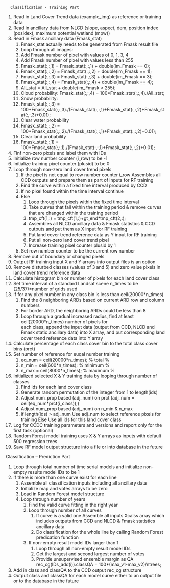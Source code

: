 
      Classification - Training Part

1. Read in Land Cover Trend data (example_img) as reference or training data
2. Read in ancillary data from NLCD (slope, aspect, dem, position index (posidex), maximum potential wetland (mpw))
3. Read in Fmask ancillary data (Fmask_stat)
   1. Fmask_stat actually needs to be generated from Fmask result file
   2. Loop through all images:
   3. Add Fmask number of pixel with values of 0, 1, 3, 4 
   4. Add Fmask number of pixel with values less than 255
   5. Fmask_stat(:,:,1) = Fmask_stat(:,:,1) + double(im_Fmask == 0);
   6. Fmask_stat(:,:,2) = Fmask_stat(:,:,2) + double(im_Fmask == 1);
   7. Fmask_stat(:,:,3) = Fmask_stat(:,:,3) + double(im_Fmask == 3);
   8. Fmask_stat(:,:,4) = Fmask_stat(:,:,4) + double(im_Fmask == 4);
   9. All_stat = All_stat + double(im_Fmask < 255);
   10. Cloud probability: Fmask_stat(:,:,4) = 100*Fmask_stat(:,:,4)./All_stat;
   11. Snow probability:
      12. Fmask_stat(:,:,3) = 100*Fmask_stat(:,:,3)./(Fmask_stat(:,:,1)+Fmask_stat(:,:,2)+Fmask_stat(:,:,3)+0.01);
   13. Clear water probability
      14. Fmask_stat(:,:,2) = 100*Fmask_stat(:,:,2)./(Fmask_stat(:,:,1)+Fmask_stat(:,:,2)+0.01);
   15. Clear land probability
      16. Fmask_stat(:,:,1) = 100*Fmask_stat(:,:,1)./(Fmask_stat(:,:,1)+Fmask_stat(:,:,2)+0.01);
4. Finf non-zero pixels and label them with IDs
5. Initialize row number counter (i_row) to be -1
6. Initialize training pixel counter (plusid) to be 0
7. Loop through non-zero land cover trend pixels
   1. If the pixel is not equal to row number counter i_row
       Assembles all CCD outputs and prepare them as part of inputs for RF training
   2. Find the curve within a fixed time interval produced by CCD
   3. If no pixel found within the time interval
      continue
   4. Else
      1. Loop through the pixels within the fixed time interval 
      2. Take curves that fall within the training period & remove curves that are changed within the training period
      3. tmp_cft(1,:) = tmp_cft(1,:)+gt_end*tmp_cft(2,:);
      4. Assembles all NLCD ancillary data & Fmask statistics & CCD outputs and put them as X input for RF training
      5. Put land cover trend reference data as Y input for RF training
      5. Put all non-zero land cover trend pixel 
      6. Increase training pixel counter plusid by 1
   5. Set row number counter to be the current row number
8. Remove out of boundary or changed pixels  
9. Output RF training input X and Y arrays into output files is an option
10. Remove disturbed classes (values of 3 and 5) and zero value pixels in land cover trend reference data
11. Calculate histogram bin or number of pixels for each land cover class
12. Set time interval of a standard Landsat scene n_times to be (25/37)*number of grids used
13. If for any pixel number in any class bin is less than ceil(20000*n_times)
       1. Find the 8 neighboring ARDs based on current ARD row and column numbers
       2.  For border ARD, the neighboring ARDs could be less than 8
       3.  Loop through a gradual increased radius, find at least ceil(20000*n_times) number of pixels for                  
             each class, append the input data (output from CCD, NLCD and Fmask static ancillary data) into
             X array, and put corresponding land cover trend reference data into Y array  
14. Calculate percentage of each class cover bin to the total class cover bins (prct)	
15. Set number of reference for euqal number training
    1. eq_num = ceil(20000*n_times); % total %
    2. n_min = ceil(600*n_times); % minimum %
    3. n_max = ceil(8000*n_times); % maximum % 
16. Initialized selected X & Y training data by looping through number of classes
    1. Find ids for each land cover class
    2. Generate random permutation of the integer from 1 to length(ids)
    3. Adjust num_prop based (adj_num) on prct (adj_num = ceil(eq_num*prct(i_class));)
    4. Adjust num_prop  based (adj_num) on n_min & n_max
    5. if length(ids) > adj_num
         Use adj_num to select reference pixels for training
        Else
         Use all ids for this land cover class
17. Log for CCDC training parameters and versions and report only for the first task (optional)
18. Random Forest model training uses X & Y arrays as inputs with default 500 regression trees
19. Save RF model output structure into a file or into database in the future 

Classification – Prediction Part

1.	Loop through total number of time serial models and initialize non-empty results model IDs to be 1
2.	If there is more than one curve exist for each line
    1.  Assemble all classification inputs including all ancillary data
    2.  Initialize map and votes arrays to be zero
    3.  Load in Random Forest model structure
    4.  Loop through number of years 
        1.	Find the valid curve fitting in the right year
        2.	Loop through number of all curves
            1.  If curve is a valid one
                Assemble all inputs Xcalss array which includes outputs from CCD and NLCD & 
                Fmask statistics ancillary data
            2.  Do classification for the whole line by calling Random Forest predication function
        3.	If non-empty result model IDs larger than 1
            1.  Loop through all non-empty result model IDs
            2.  Get the largest and second largest number of votes
            3.  Provide unsupervised ensemble margin as QA
                rec_cg(IDs_add(i)).classQA = 100*(max_v1-max_v2)/ntrees;
3. Add in class and classQA to the CCD output rec_cg structure
4. Output class and classQA for each model curve either to an output file or to the database in the future 
      

   
